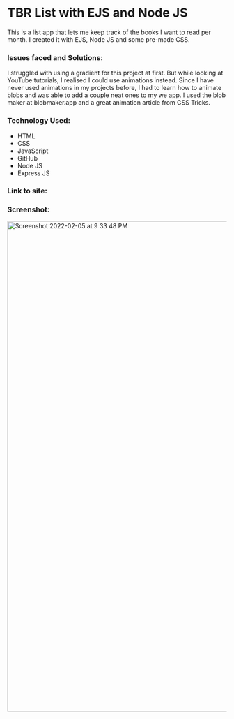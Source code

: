 # TBR List with EJS and Node JS
 This is a list app that lets me keep track of the books I want to read per month. I created it with EJS, Node JS and some pre-made CSS.

<h3>Issues faced and Solutions:</h3>
I struggled with using a gradient for this project at first. But while looking at YouTube tutorials, I realised I could use animations instead.
Since I have never used animations in my projects before, I had to learn how to animate blobs and was able to add a couple neat ones to my we app. I used the blob maker at blobmaker.app and a great animation article from CSS Tricks. 

<h3>Technology Used:</h3>

- HTML
- CSS
- JavaScript
- GitHub
- Node JS
- Express JS

<h3>Link to site:</h3>


<h3>Screenshot:</h3>
<img width="1124" alt="Screenshot 2022-02-05 at 9 33 48 PM" src="https://user-images.githubusercontent.com/40691059/152656380-90eb3e7b-37ef-4d38-86ca-e1fa0a13e7ba.png">


